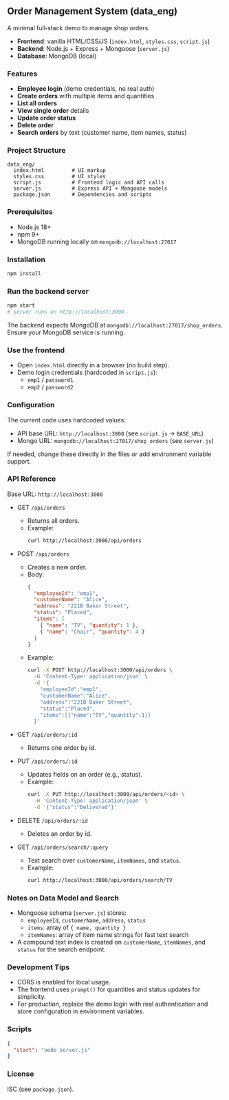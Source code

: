 ## Order Management System (data_eng)

A minimal full‑stack demo to manage shop orders.

- **Frontend**: vanilla HTML/CSS/JS (`index.html`, `styles.css`, `script.js`)
- **Backend**: Node.js + Express + Mongoose (`server.js`)
- **Database**: MongoDB (local)

### Features
- **Employee login** (demo credentials, no real auth)
- **Create orders** with multiple items and quantities
- **List all orders**
- **View single order** details
- **Update order status**
- **Delete order**
- **Search orders** by text (customer name, item names, status)

### Project Structure
```
data_eng/
  index.html         # UI markup
  styles.css         # UI styles
  script.js          # Frontend logic and API calls
  server.js          # Express API + Mongoose models
  package.json       # Dependencies and scripts
```

### Prerequisites
- Node.js 18+
- npm 9+
- MongoDB running locally on `mongodb://localhost:27017`

### Installation
```bash
npm install
```

### Run the backend server
```bash
npm start
# Server runs on http://localhost:3000
```
The backend expects MongoDB at `mongodb://localhost:27017/shop_orders`. Ensure your MongoDB service is running.

### Use the frontend
- Open `index.html` directly in a browser (no build step).
- Demo login credentials (hardcoded in `script.js`):
  - `emp1` / `password1`
  - `emp2` / `password2`

### Configuration
The current code uses hardcoded values:
- API base URL: `http://localhost:3000` (see `script.js` → `BASE_URL`)
- Mongo URL: `mongodb://localhost:27017/shop_orders` (see `server.js`)

If needed, change these directly in the files or add environment variable support.

### API Reference
Base URL: `http://localhost:3000`

- GET `/api/orders`
  - Returns all orders.
  - Example:
    ```bash
    curl http://localhost:3000/api/orders
    ```

- POST `/api/orders`
  - Creates a new order.
  - Body:
    ```json
    {
      "employeeId": "emp1",
      "customerName": "Alice",
      "address": "221B Baker Street",
      "status": "Placed",
      "items": [
        { "name": "TV", "quantity": 1 },
        { "name": "Chair", "quantity": 4 }
      ]
    }
    ```
  - Example:
    ```bash
    curl -X POST http://localhost:3000/api/orders \
      -H 'Content-Type: application/json' \
      -d '{
        "employeeId":"emp1",
        "customerName":"Alice",
        "address":"221B Baker Street",
        "status":"Placed",
        "items":[{"name":"TV","quantity":1}]
      }'
    ```

- GET `/api/orders/:id`
  - Returns one order by id.

- PUT `/api/orders/:id`
  - Updates fields on an order (e.g., status).
  - Example:
    ```bash
    curl -X PUT http://localhost:3000/api/orders/<id> \
      -H 'Content-Type: application/json' \
      -d '{"status":"Delivered"}'
    ```

- DELETE `/api/orders/:id`
  - Deletes an order by id.

- GET `/api/orders/search/:query`
  - Text search over `customerName`, `itemNames`, and `status`.
  - Example:
    ```bash
    curl http://localhost:3000/api/orders/search/TV
    ```

### Notes on Data Model and Search
- Mongoose schema (`server.js`) stores:
  - `employeeId`, `customerName`, `address`, `status`
  - `items`: array of `{ name, quantity }`
  - `itemNames`: array of item name strings for fast text search
- A compound text index is created on `customerName`, `itemNames`, and `status` for the search endpoint.

### Development Tips
- CORS is enabled for local usage.
- The frontend uses `prompt()` for quantities and status updates for simplicity.
- For production, replace the demo login with real authentication and store configuration in environment variables.

### Scripts
```json
{
  "start": "node server.js"
}
```

### License
ISC (see `package.json`).


